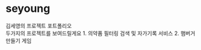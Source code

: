 # seyoung
<div> 김세영의 프로젝트 포트폴리오 </div>
<!--주석-->
<a> 두가지의 프로젝트를 보여드릴게요</a>
<!--주석-->
<a> 1. 의약품 필터링 검색 및 자가기록 서비스 </a>
<a> 2. 햄버거 만들기 게임</a>
